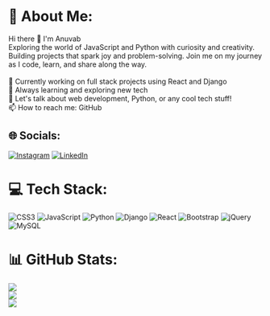# 💫 About Me:
Hi there 👋 I'm Anuvab<br>Exploring the world of JavaScript and Python with curiosity and creativity. Building projects that spark joy and problem-solving. Join me on my journey as I code, learn, and share along the way.<br><br>🔭 Currently working on full stack projects using React and Django<br>🌱 Always learning and exploring new tech<br>💬 Let's talk about web development, Python, or any cool tech stuff!<br>📫 How to reach me: GitHub<br>


## 🌐 Socials:
[![Instagram](https://img.shields.io/badge/Instagram-%23E4405F.svg?logo=Instagram&logoColor=white)](https://instagram.com/https://www.instagram.com/dibyashish_mohanty/) [![LinkedIn](https://img.shields.io/badge/LinkedIn-%230077B5.svg?logo=linkedin&logoColor=white)](https://linkedin.com/in/in/anuvab-mohanty-a423a5249) 

# 💻 Tech Stack:
![CSS3](https://img.shields.io/badge/css3-%231572B6.svg?style=for-the-badge&logo=css3&logoColor=white) ![JavaScript](https://img.shields.io/badge/javascript-%23323330.svg?style=for-the-badge&logo=javascript&logoColor=%23F7DF1E) ![Python](https://img.shields.io/badge/python-3670A0?style=for-the-badge&logo=python&logoColor=ffdd54) ![Django](https://img.shields.io/badge/django-%23092E20.svg?style=for-the-badge&logo=django&logoColor=white) ![React](https://img.shields.io/badge/react-%2320232a.svg?style=for-the-badge&logo=react&logoColor=%2361DAFB) ![Bootstrap](https://img.shields.io/badge/bootstrap-%238511FA.svg?style=for-the-badge&logo=bootstrap&logoColor=white) ![jQuery](https://img.shields.io/badge/jquery-%230769AD.svg?style=for-the-badge&logo=jquery&logoColor=white) ![MySQL](https://img.shields.io/badge/mysql-4479A1.svg?style=for-the-badge&logo=mysql&logoColor=white)
# 📊 GitHub Stats:
![](https://github-readme-stats.vercel.app/api?username=mohantyanuvab&theme=dark&hide_border=false&include_all_commits=false&count_private=false)<br/>
![](https://github-readme-streak-stats.herokuapp.com/?user=mohantyanuvab&theme=dark&hide_border=false)<br/>
![](https://github-readme-stats.vercel.app/api/top-langs/?username=mohantyanuvab&theme=dark&hide_border=false&include_all_commits=false&count_private=false&layout=compact)

<!-- Proudly created with GPRM ( https://gprm.itsvg.in ) -->
